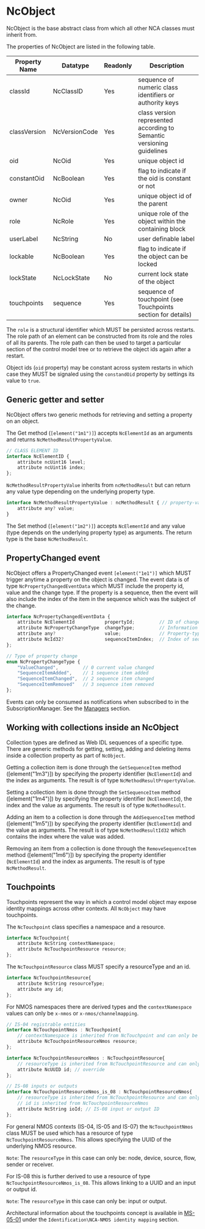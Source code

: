 # NcObject

NcObject is the base abstract class from which all other NCA classes must inherit from.

The properties of NcObject are listed in the following table.

| **Property Name** | **Datatype**                   | **Readonly** | **Description**                                                       |
| ----------------- | ------------------------------ | ------------ | ----------------------------------------------------------------------|
| classId           | NcClassID                      | Yes          | sequence of numeric class identifiers or authority keys               |
| classVersion      | NcVersionCode                  | Yes          | class version represented according to Semantic versioning guidelines |
| oid               | NcOid                          | Yes          | unique object id                                                      |
| constantOid       | NcBoolean                      | Yes          | flag to indicate if the oid is constant or not                        |
| owner             | NcOid                          | Yes          | unique object id of the parent                                        |
| role              | NcRole                         | Yes          | unique role of the object within the containing block                 |
| userLabel         | NcString                       | No           | user definable label                                                  |
| lockable          | NcBoolean                      | Yes          | flag to indicate if the object can be locked                          |
| lockState         | NcLockState                    | No           | current lock state of the object                                      |
| touchpoints       | sequence<NcTouchpoint>         | Yes          | sequence of touchpoint (see Touchpoints section for details)          |

The `role` is a structural identifier which MUST be persisted across restarts. The role path of an element can be constructed from its role and the roles of all its parents. The role path can then be used to target a particular section of the control model tree or to retrieve the object ids again after a restart.

Object ids (`oid` property) may be constant across system restarts in which case they MUST be signaled using the `constandOid` property by settings its value to `true`.

## Generic getter and setter

NcObject offers two generic methods for retrieving and setting a property on an object.

The Get method (`[element("1m1")]`) accepts `NcElementId` as an arguments and returns `NcMethodResultPropertyValue`.

```typescript
// CLASS ELEMENT ID  
interface NcElementID {
    attribute ncUint16 level;
    attribute ncUint16 index;
};
```

`NcMethodResultPropertyValue` inherits from `ncMethodResult` but can return any value type depending on the underlying property type.

```typescript
interface NcMethodResultPropertyValue : ncMethodResult { // property-value result
    attribute any? value;
}
```

The Set method (`[element("1m2")]`) accepts `NcElementId` and any value (type depends on the underlying property type) as arguments. The return type is the base `NcMethodResult`.

## PropertyChanged event

NcObject offers a PropertyChanged event `[element("1e1")]` which MUST trigger anytime a property on the object is changed.
The event data is of type `NcPropertyChangedEventData` which MUST include the property id, value and the change type. If the property is a sequence, then the event will also include the index of the item in the sequence which was the subject of the change.

```typescript
interface NcPropertyChangedEventData {
    attribute NcElementId           propertyId;         // ID of changed property
    attribute NcPropertyChangeType  changeType;         // Information regarding the change type
    attribute any?                  value;              // Property-type specific
    attribute NcId32?               sequenceItemIndex;  // Index of sequence item if the property is a sequence
};

// Type of property change
enum NcPropertyChangeType {
    "ValueChanged",         // 0 current value changed
    "SequenceItemAdded",    // 1 sequence item added
    "SequenceItemChanged",  // 2 sequence item changed
    "SequenceItemRemoved"   // 3 sequence item removed
};
```

Events can only be consumed as notifications when subscribed to in the SubscriptionManager. See the [Managers](Managers.md) section.

## Working with collections inside an NcObject

Collection types are defined as Web IDL sequences of a specific type.
There are generic methods for getting, setting, adding and deleting items inside a collection property as part of `NcObject`.

Getting a collection item is done through the `GetSequenceItem` method (\[element("1m3")\]) by specifying the property identifier (`NcElementId`) and the index as arguments.
The result is of type `NcMethodResultPropertyValue`.

Setting a collection item is done through the `SetSequenceItem` method (\[element("1m4")\]) by specifying the property identifier (`NcElementId`), the index and the value as arguments.
The result is of type `NcMethodResult`.

Adding an item to a collection is done through the `AddSequenceItem` method (\[element("1m5")\]) by specifying the property identifier (`NcElementId`) and the value as arguments.
The result is of type `NcMethodResultId32` which contains the index where the value was added.

Removing an item from a collection is done through the `RemoveSequenceItem` method (\[element("1m6")\]) by specifying the property identifier (`NcElementId`) and the index as arguments.
The result is of type `NcMethodResult`.

## Touchpoints

Touchpoints represent the way in which a control model object may expose identity mappings across other contexts.
All `NcObject` may have touchpoints.

The `NcTouchpoint` class specifies a namespace and a resource.

```typescript
interface NcTouchpoint{
    attribute NcString contextNamespace;
    attribute NcTouchpointResource resource;
};
```

The `NcTouchpointResource` class MUST specify a resourceType and an id.

```typescript
interface NcTouchpointResource{
    attribute NcString resourceType;
    attribute any id;
};
```

For NMOS namespaces there are derived types and the `contextNamespace` values can only be `x-nmos` or `x-nmos/channelmapping`.

```typescript
// IS-04 registrable entities
interface NcTouchpointNmos : NcTouchpoint{
    // contextNamespace is inherited from NcTouchpoint and can only be x-nmos or x-nmos/channelmapping
    attribute NcTouchpointResourceNmos resource;
};

interface NcTouchpointResourceNmos : NcTouchpointResource{
    // resourceType is inherited from NcTouchpointResource and can only be: node, device, source, flow, sender, receiver
    attribute NcUUID id; // override 
};

// IS-08 inputs or outputs
interface NcTouchpointResourceNmos_is_08 : NcTouchpointResourceNmos{
    // resourceType is inherited from NcTouchpointResource and can only be: input, output
    // id is inherited from NcTouchpointResourceNmos
    attribute NcString ioId; // IS-08 input or output ID
};
```

For general NMOS contexts (IS-04, IS-05 and IS-07) the `NcTouchpointNmos` class MUST be used which has a resource of type `NcTouchpointResourceNmos`. This allows specifying the UUID of the underlying NMOS resource.

`Note`: The `resourceType` in this case can only be: node, device, source, flow, sender or receiver.

For IS-08 this is further derived to use a resource of type `NcTouchpointResourceNmos_is_08`. This allows linking to a UUID and an input or output id.

`Note`: The `resourceType` in this case can only be: input or output.

Architectural information about the touchpoints concept is available in [MS-05-01](https://specs.amwa.tv/ms-05-01) under the `Identification\NCA-NMOS identity mapping` section.
